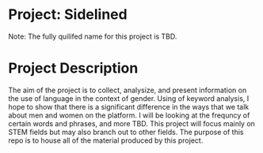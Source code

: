 # Project: Sidelined
Note: The fully quilifed name for this project is TBD.
# Project Description
The aim of the project is to collect, analysize, and present information on the use of language in the context of gender. Using of keyword analysis, I hope to show that there is a significant difference in the ways that we talk about men and women on the platform. I will be looking at the frequncy of certain words and phrases, and more TBD. This project will focus mainly on STEM fields but may also branch out to other fields. The purpose of this repo is to house all of the material produced by this project.
